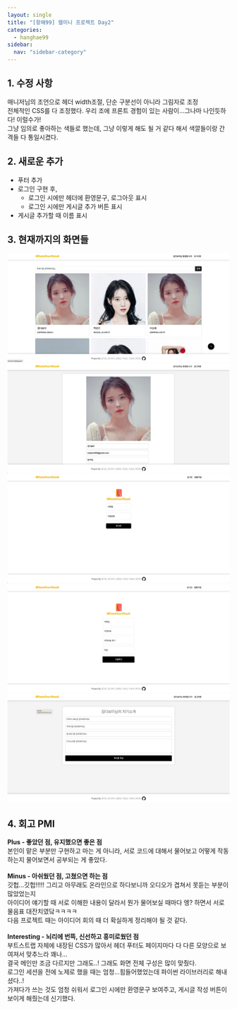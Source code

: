 ```yaml
---
layout: single
title: "[항해99] 웹미니 프로젝트 Day2"
categories:
  - hanghae99
sidebar:
  nav: "sidebar-category"
---
```


## 1. 수정 사항

매니저님의 조언으로 헤더 width조절, 단순 구분선이 아니라 그림자로 조정<br />
전체적인 CSS를 다 조정했다. 우리 조에 프론트 경험이 있는 사람이...그나마 나인듯하다! 이럴수가!<br />
그냥 임의로 좋아하는 색들로 했는데, 그냥 이렇게 해도 될 거 같다 해서 색깔들이랑 간격들 다 통일시켰다.


## 2. 새로운 추가

- 푸터 추가
- 로그인 구현 후,
  - 로그인 시에만 헤더에 환영문구, 로그아웃 표시
  - 로그인 시에만 게시글 추가 버튼 표시
- 게시글 추가할 때 이름 표시


## 3. 현재까지의 화면들

![웹미니 Day1](/assets/images/hanghae-2.png)
![웹미니 Day1](/assets/images/hanghae-2-2.png)
![웹미니 Day1](/assets/images/hanghae-2-3.png)
![웹미니 Day1](/assets/images/hanghae-2-4.png)
![웹미니 Day1](/assets/images/hanghae-2-5.png)


## 4. 회고 PMI

**Plus - 좋았던 점, 유지했으면 좋은 점** <br />
본인이 맡은 부분만 구현하고 마는 게 아니라, 서로 코드에 대해서 물어보고 어떻게 작동하는지 물어보면서 공부되는 게 좋았다.
<br />
<br />
**Minus - 아쉬웠던 점, 고쳤으면 하는 점**<br />
깃헙...깃헙!!!!! 그리고 아무래도 온라인으로 하다보니까 오디오가 겹쳐서 못듣는 부분이 많았었는지<br />
아이디어 얘기할 때 서로 이해한 내용이 달라서 뭔가 물어보실 때마다 엥? 하면서 서로 물음표 대잔치였닼ㅋㅋㅋㅋ<br />
다음 프로젝트 때는 아이디어 회의 때 더 확실하게 정리해야 될 것 같다.
<br />
<br />
**Interesting - 뇌리에 번뜩, 신선하고 흥미로웠던 점**<br />
부트스트랩 자체에 내장된 CSS가 많아서 헤더 푸터도 페이지마다 다 다른 모양으로 보여져서 맞추느라 꽤나...<br />
결국 메인만 조금 다르지만 그래도..! 그래도 화면 전체 구성은 많이 맞췄다.<br />
로그인 세션을 전에 노제로 했을 때는 엄청...힘들어했었는데 파이썬 라이브러리로 해내셨다..!<br />
가져다가 쓰는 것도 엄청 쉬워서 로그인 시에만 환영문구 보여주고, 게시글 작성 버튼이 보이게 해줬는데 신기했다.